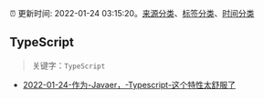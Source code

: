 :alarm_clock: 更新时间: 2022-01-24 03:15:20。[来源分类](../README.md)、[标签分类](../TAGS.md)、[时间分类](../TIMELINE.md)

## TypeScript


> 关键字：`TypeScript`



- [2022-01-24-作为-Javaer，-Typescript-这个特性太舒服了](https://www.v2ex.com/t/830210) 